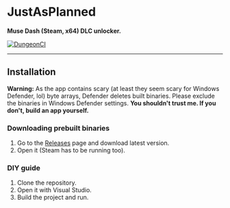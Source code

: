 # JustAsPlanned
**Muse Dash (Steam, x64) DLC unlocker.**

[![DungeonCI](https://img.shields.io/static/v1?label=dungeonci&message=master&color=purple)](https://www.google.com/search?q=Van+Darkholme)

----

## Installation
**Warning:** As the app contains scary (at least they seem scary for Windows Defender, lol) byte arrays, Defender deletes built binaries. Please exclude the binaries in Windows Defender settings. **You shouldn't trust me. If you don't, build an app yourself.**

### Downloading prebuilt binaries
1. Go to the [Releases](https://github.com/Eimaen/JustAsPlanned/releases) page and download latest version.
2. Open it (Steam has to be running too).

### DIY guide
1. Clone the repository.
2. Open it with Visual Studio.
3. Build the project and run.
